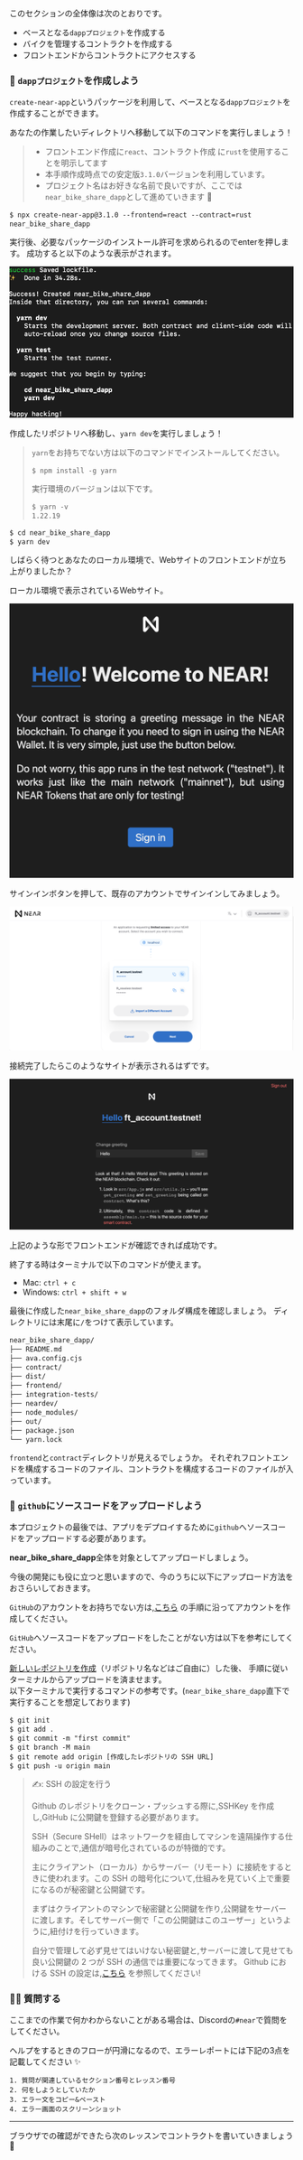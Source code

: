 このセクションの全体像は次のとおりです。

- ベースとなる`dappプロジェクト`を作成する
- バイクを管理するコントラクトを作成する
- フロントエンドからコントラクトにアクセスする

### 🥮 `dappプロジェクト`を作成しよう

`create-near-app`というパッケージを利用して、ベースとなる`dappプロジェクト`を作成することができます。

あなたの作業したいディレクトリへ移動して以下のコマンドを実行しましょう！

> - フロントエンド作成に`react`、コントラクト作成 に`rust`を使用することを明示してます
> - 本手順作成時点での安定版`3.1.0`バージョンを利用しています。
> - プロジェクト名はお好きな名前で良いですが、ここでは`near_bike_share_dapp`として進めていきます 🚀

```
$ npx create-near-app@3.1.0 --frontend=react --contract=rust near_bike_share_dapp
```

実行後、必要なパッケージのインストール許可を求められるのでenterを押します。
成功すると以下のような表示がされます。

![](./../../img/section-2/2_1_1.png)

作成したリポジトリへ移動し、`yarn dev`を実行しましょう！

> `yarn`をお持ちでない方は以下のコマンドでインストールしてください。
>
> ```
> $ npm install -g yarn
> ```
>
> 実行環境のバージョンは以下です。
>
> ```
> $ yarn -v
> 1.22.19
> ```

```
$ cd near_bike_share_dapp
$ yarn dev
```

しばらく待つとあなたのローカル環境で、Webサイトのフロントエンドが立ち上がりましたか？

ローカル環境で表示されているWebサイト。

![](./../../img/section-2/2_1_2.png)

サインインボタンを押して、既存のアカウントでサインインしてみましょう。

![](./../../img/section-2/2_1_3.png)

接続完了したらこのようなサイトが表示されるはずです。

![](./../../img/section-2/2_1_4.png)

上記のような形でフロントエンドが確認できれば成功です。

終了する時はターミナルで以下のコマンドが使えます。

- Mac: `ctrl + c`
- Windows: `ctrl + shift + w`

最後に作成した`near_bike_share_dapp`のフォルダ構成を確認しましょう。
ディレクトリには末尾に`/`をつけて表示しています。

```
near_bike_share_dapp/
├── README.md
├── ava.config.cjs
├── contract/
├── dist/
├── frontend/
├── integration-tests/
├── neardev/
├── node_modules/
├── out/
├── package.json
└── yarn.lock
```

`frontend`と`contract`ディレクトリが見えるでしょうか。
それぞれフロントエンドを構成するコードのファイル、コントラクトを構成するコードのファイルが入っています。

### 🐊 `github`にソースコードをアップロードしよう

本プロジェクトの最後では、アプリをデプロイするために`github`へソースコードをアップロードする必要があります。

**near_bike_share_dapp**全体を対象としてアップロードしましょう。

今後の開発にも役に立つと思いますので、今のうちに以下にアップロード方法をおさらいしておきます。

`GitHub`のアカウントをお持ちでない方は,[こちら](https://qiita.com/okumurakengo/items/848f7177765cf25fcde0) の手順に沿ってアカウントを作成してください。

`GitHub`へソースコードをアップロードをしたことがない方は以下を参考にしてください。

[新しいレポジトリを作成](https://docs.github.com/ja/get-started/quickstart/create-a-repo)（リポジトリ名などはご自由に）した後、 
手順に従いターミナルからアップロードを済ませます。  
以下ターミナルで実行するコマンドの参考です。(`near_bike_share_dapp`直下で実行することを想定しております)

```
$ git init
$ git add .
$ git commit -m "first commit"
$ git branch -M main
$ git remote add origin [作成したレポジトリの SSH URL]
$ git push -u origin main
```

> ✍️: SSH の設定を行う
>
> Github のレポジトリをクローン・プッシュする際に,SSHKey を作成し,GitHub に公開鍵を登録する必要があります。
>
> SSH（Secure SHell）はネットワークを経由してマシンを遠隔操作する仕組みのことで,通信が暗号化されているのが特徴的です。
>
> 主にクライアント（ローカル）からサーバー（リモート）に接続をするときに使われます。この SSH の暗号化について,仕組みを見ていく上で重要になるのが秘密鍵と公開鍵です。
>
> まずはクライアントのマシンで秘密鍵と公開鍵を作り,公開鍵をサーバーに渡します。そしてサーバー側で「この公開鍵はこのユーザー」というように,紐付けを行っていきます。
>
> 自分で管理して必ず見せてはいけない秘密鍵と,サーバーに渡して見せても良い公開鍵の 2 つが SSH の通信では重要になってきます。
> Github における SSH の設定は,[こちら](https://docs.github.com/ja/authentication/connecting-to-github-with-ssh) を参照してください!

### 🙋‍♂️ 質問する

ここまでの作業で何かわからないことがある場合は、Discordの`#near`で質問をしてください。

ヘルプをするときのフローが円滑になるので、エラーレポートには下記の3点を記載してください ✨

```
1. 質問が関連しているセクション番号とレッスン番号
2. 何をしようとしていたか
3. エラー文をコピー&ペースト
4. エラー画面のスクリーンショット
```

---

ブラウザでの確認ができたら次のレッスンでコントラクトを書いていきましょう 🎉
